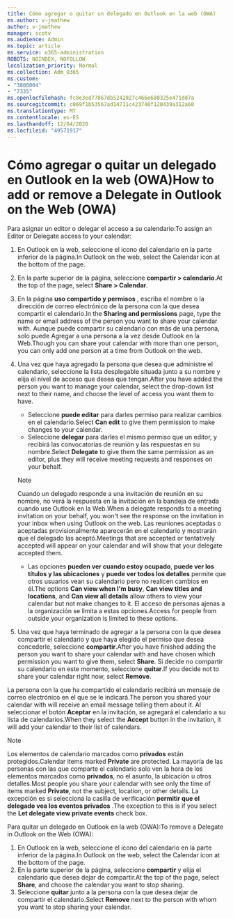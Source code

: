 ```yaml
---
title: Cómo agregar o quitar un delegado en Outlook en la web (OWA)
ms.author: v-jmathew
author: v-jmathew
manager: scotv
ms.audience: Admin
ms.topic: article
ms.service: o365-administration
ROBOTS: NOINDEX, NOFOLLOW
localization_priority: Normal
ms.collection: Adm_O365
ms.custom:
- "3800004"
- "7335"
ms.openlocfilehash: fc8e3ed77867db5242927c466e680325e471dd7a
ms.sourcegitcommit: c069f1b53567ad14711c423740f120439a312a60
ms.translationtype: MT
ms.contentlocale: es-ES
ms.lasthandoff: 12/04/2020
ms.locfileid: "49571917"
---
```

# <a name="how-to-add-or-remove-a-delegate-in-outlook-on-the-web-owa"></a><span data-ttu-id="02f87-102">Cómo agregar o quitar un delegado en Outlook en la web (OWA)</span><span class="sxs-lookup"><span data-stu-id="02f87-102">How to add or remove a Delegate in Outlook on the Web (OWA)</span></span>

<span data-ttu-id="02f87-103">Para asignar un editor o delegar el acceso a su calendario:</span><span class="sxs-lookup"><span data-stu-id="02f87-103">To assign an Editor or Delegate access to your calendar:</span></span>

1. <span data-ttu-id="02f87-104">En Outlook en la web, seleccione el icono del calendario en la parte inferior de la página.</span><span class="sxs-lookup"><span data-stu-id="02f87-104">In Outlook on the web, select the Calendar icon at the bottom of the page.</span></span>
2. <span data-ttu-id="02f87-105">En la parte superior de la página, seleccione **compartir > calendario**.</span><span class="sxs-lookup"><span data-stu-id="02f87-105">At the top of the page, select **Share > Calendar**.</span></span>
3. <span data-ttu-id="02f87-106">En la página **uso compartido y permisos** , escriba el nombre o la dirección de correo electrónico de la persona con la que desea compartir el calendario.</span><span class="sxs-lookup"><span data-stu-id="02f87-106">In the **Sharing and permissions** page, type the name or email address of the person you want to share your calendar with.</span></span> <span data-ttu-id="02f87-107">Aunque puede compartir su calendario con más de una persona, solo puede Agregar a una persona a la vez desde Outlook en la Web.</span><span class="sxs-lookup"><span data-stu-id="02f87-107">Though you can share your calendar with more than one person, you can only add one person at a time from Outlook on the web.</span></span>
4. <span data-ttu-id="02f87-108">Una vez que haya agregado la persona que desea que administre el calendario, seleccione la lista desplegable situada junto a su nombre y elija el nivel de acceso que desea que tengan.</span><span class="sxs-lookup"><span data-stu-id="02f87-108">After you have added the person you want to manage your calendar, select the drop-down list next to their name, and choose the level of access you want them to have.</span></span>

    - <span data-ttu-id="02f87-109">Seleccione **puede editar** para darles permiso para realizar cambios en el calendario.</span><span class="sxs-lookup"><span data-stu-id="02f87-109">Select **Can edit** to give them permission to make changes to your calendar.</span></span>
    - <span data-ttu-id="02f87-110">Seleccione **delegar** para darles el mismo permiso que un editor, y recibirá las convocatorias de reunión y las respuestas en su nombre.</span><span class="sxs-lookup"><span data-stu-id="02f87-110">Select **Delegate** to give them the same permission as an editor, plus they will receive meeting requests and responses on your behalf.</span></span>
    > [!NOTE]
    > <span data-ttu-id="02f87-111">Cuando un delegado responde a una invitación de reunión en su nombre, no verá la respuesta en la invitación en la bandeja de entrada cuando use Outlook en la Web.</span><span class="sxs-lookup"><span data-stu-id="02f87-111">When a delegate responds to a meeting invitation on your behalf, you won't see the response on the invitation in your inbox when using Outlook on the web.</span></span> <span data-ttu-id="02f87-112">Las reuniones aceptadas o aceptadas provisionalmente aparecerán en el calendario y mostrarán que el delegado las aceptó.</span><span class="sxs-lookup"><span data-stu-id="02f87-112">Meetings that are accepted or tentatively accepted will appear on your calendar and will show that your delegate accepted them.</span></span>
    - <span data-ttu-id="02f87-113">Las opciones **pueden ver cuando estoy ocupado**, **puede ver los títulos y las ubicaciones** y **puede ver todos los detalles** permite que otros usuarios vean su calendario pero no realicen cambios en él.</span><span class="sxs-lookup"><span data-stu-id="02f87-113">The options **Can view when I'm busy**, **Can view titles and locations**, and **Can view all details** allow others to view your calendar but not make changes to it.</span></span> <span data-ttu-id="02f87-114">El acceso de personas ajenas a la organización se limita a estas opciones.</span><span class="sxs-lookup"><span data-stu-id="02f87-114">Access for people from outside your organization is limited to these options.</span></span>

5. <span data-ttu-id="02f87-115">Una vez que haya terminado de agregar a la persona con la que desea compartir el calendario y que haya elegido el permiso que desea concederle, seleccione **compartir**.</span><span class="sxs-lookup"><span data-stu-id="02f87-115">After you have finished adding the person you want to share your calendar with and have chosen which permission you want to give them, select **Share**.</span></span> <span data-ttu-id="02f87-116">Si decide no compartir su calendario en este momento, seleccione **quitar**.</span><span class="sxs-lookup"><span data-stu-id="02f87-116">If you decide not to share your calendar right now, select **Remove**.</span></span>

<span data-ttu-id="02f87-117">La persona con la que ha compartido el calendario recibirá un mensaje de correo electrónico en el que se le indicará.</span><span class="sxs-lookup"><span data-stu-id="02f87-117">The person you shared your calendar with will receive an email message telling them about it.</span></span> <span data-ttu-id="02f87-118">Al seleccionar el botón **Aceptar** en la invitación, se agregará el calendario a su lista de calendarios.</span><span class="sxs-lookup"><span data-stu-id="02f87-118">When they select the **Accept** button in the invitation, it will add your calendar to their list of calendars.</span></span>

> [!NOTE]
> <span data-ttu-id="02f87-119">Los elementos de calendario marcados como **privados** están protegidos.</span><span class="sxs-lookup"><span data-stu-id="02f87-119">Calendar items marked **Private** are protected.</span></span> <span data-ttu-id="02f87-120">La mayoría de las personas con las que comparte el calendario solo ven la hora de los elementos marcados como **privados**, no el asunto, la ubicación u otros detalles.</span><span class="sxs-lookup"><span data-stu-id="02f87-120">Most people you share your calendar with see only the time of items marked **Private**, not the subject, location, or other details.</span></span> <span data-ttu-id="02f87-121">La excepción es si selecciona la casilla de verificación **permitir que el delegado vea los eventos privados** .</span><span class="sxs-lookup"><span data-stu-id="02f87-121">The exception to this is if you select the **Let delegate view private events** check box.</span></span>

<span data-ttu-id="02f87-122">Para quitar un delegado en Outlook en la web (OWA):</span><span class="sxs-lookup"><span data-stu-id="02f87-122">To remove a Delegate in Outlook on the Web (OWA):</span></span>

1. <span data-ttu-id="02f87-123">En Outlook en la web, seleccione el icono del calendario en la parte inferior de la página.</span><span class="sxs-lookup"><span data-stu-id="02f87-123">In Outlook on the web, select the Calendar icon at the bottom of the page.</span></span>
2. <span data-ttu-id="02f87-124">En la parte superior de la página, seleccione **compartir** y elija el calendario que desea dejar de compartir.</span><span class="sxs-lookup"><span data-stu-id="02f87-124">At the top of the page, select **Share**, and choose the calendar you want to stop sharing.</span></span>
3. <span data-ttu-id="02f87-125">Seleccione **quitar** junto a la persona con la que desea dejar de compartir el calendario.</span><span class="sxs-lookup"><span data-stu-id="02f87-125">Select **Remove** next to the person with whom you want to stop sharing your calendar.</span></span>

